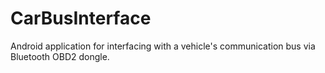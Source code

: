 CarBusInterface
===============

Android application for interfacing with a vehicle's communication bus via Bluetooth OBD2 dongle.
